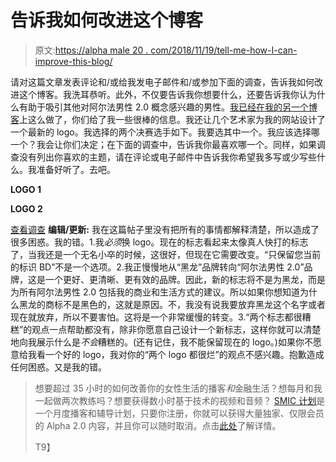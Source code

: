 # 告诉我如何改进这个博客

> 原文:[https://alpha male 20 . com/2018/11/19/tell-me-how-I-can-improve-this-blog/](https://alphamale20.com/2018/11/19/tell-me-how-i-can-improve-this-blog/)

请对这篇文章发表评论和/或给我发电子邮件和/或参加下面的调查，告诉我如何改进这个博客。我洗耳恭听。此外，不仅要告诉我你想要什么，还要告诉我你认为什么有助于吸引其他对阿尔法男性 2.0 概念感兴趣的男性。[我已经在我的另一个博客](http://calebjonesblog.com/suggestions-for-this-blog/)上这么做了，你们给了我一些很棒的信息。我还让几个艺术家为我的网站设计了一个最新的 logo。我选择的两个决赛选手如下。我要选其中一个。我应该选择哪一个？我会让你们决定；在下面的调查中，告诉我你最喜欢哪一个。同样，如果调查没有列出你喜欢的主题，请在评论或电子邮件中告诉我你希望我多写或少写些什么。我准备好听了。去吧。

**LOGO 1**

**LOGO 2**

[查看调查](https://borgis9.survey.fm/bd-blog-improvements-2) **编辑/更新:** 我在这篇帖子里没有把所有的事情都解释清楚，所以造成了很多困惑。我的错。1.我*必须*换 logo。现在的标志看起来太像真人快打的标志了，当我还是一个无名小卒的时候，这很好，但现在它需要改变。“只保留您当前的标识 BD”不是一个选项。2.我正慢慢地从“黑龙”品牌转向“阿尔法男性 2.0”品牌，这是一个更好、更清晰、更有效的品牌。因此，新的标志将不是为黑龙，而是为所有阿尔法男性 2.0 包括我的商业和生活方式的建议。所以如果你想知道为什么黑龙的商标不是黑色的，这就是原因。不，我没有说我要放弃黑龙这个名字或者现在就放弃，所以不要害怕。这将是一个非常缓慢的转变。3.“两个标志都很糟糕”的观点一点帮助都没有，除非你愿意自己设计一个新标志，这样你就可以清楚地向我展示什么是*不会*糟糕的。(还有记住，我不能保留现在的 logo。)如果你不愿意给我看一个好的 logo，我对你的“两个 logo 都很烂”的观点不感兴趣。抱歉造成任何困惑。又是我的错。

> 想要超过 35 小时的如何改善你的女性生活的播客*和*金融生活？想每月和我一起做两次教练吗？想要获得数小时基于技术的视频和音频？ [SMIC 计划](https://alphamale20.kartra.com/page/vIL17)是一个月度播客和辅导计划，只要你注册，你就可以获得大量独家、仅限会员的 Alpha 2.0 内容，并且你可以随时取消。点击[此处](https://alphamale20.kartra.com/page/vIL17)了解详情。
> 
> T9】